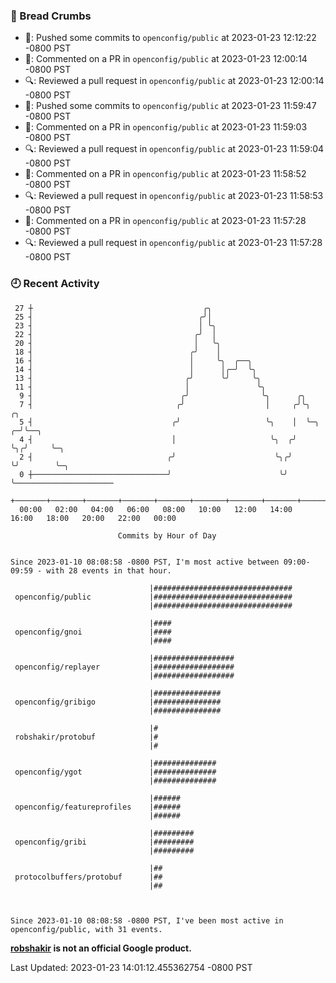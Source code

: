 ### 🍞 Bread Crumbs

 * 🚢: Pushed some commits to `openconfig/public` at 2023-01-23 12:12:22 -0800 PST
 * 💬: Commented on a PR in  `openconfig/public` at 2023-01-23 12:00:14 -0800 PST
 * 🔍: Reviewed a pull request in  `openconfig/public` at 2023-01-23 12:00:14 -0800 PST
 * 🚢: Pushed some commits to `openconfig/public` at 2023-01-23 11:59:47 -0800 PST
 * 💬: Commented on a PR in  `openconfig/public` at 2023-01-23 11:59:03 -0800 PST
 * 🔍: Reviewed a pull request in  `openconfig/public` at 2023-01-23 11:59:04 -0800 PST
 * 💬: Commented on a PR in  `openconfig/public` at 2023-01-23 11:58:52 -0800 PST
 * 🔍: Reviewed a pull request in  `openconfig/public` at 2023-01-23 11:58:53 -0800 PST
 * 💬: Commented on a PR in  `openconfig/public` at 2023-01-23 11:57:28 -0800 PST
 * 🔍: Reviewed a pull request in  `openconfig/public` at 2023-01-23 11:57:28 -0800 PST

### 🕘 Recent Activity
```
 27 ┼                                      ╭╮
 25 ┤                                     ╭╯│
 23 ┤                                     │ ╰╮
 22 ┤                                    ╭╯  │
 20 ┤                                    │   ╰╮
 18 ┤                                   ╭╯    │
 16 ┤                                   │     ╰╮  ╭──╮
 14 ┤                                   │      │╭─╯  ╰╮
 13 ┤                                  ╭╯      ╰╯     ╰╮
 11 ┤                                  │               ╰╮
  9 ┤                                 ╭╯                ╰╮      ╭╮
  7 ┤                                ╭╯                  │     ╭╯╰╮      ╭╮
  5 ┤                               ╭╯                   ╰╮    │  ╰─╮  ╭─╯╰──╮
  4 ┤                               │                     ╰╮  ╭╯    ╰╮╭╯     ╰─╮
  2 ┤                              ╭╯                      ╰╮╭╯      ╰╯        ╰─╮
  0 ┼──────────────────────────────╯                        ╰╯                   ╰──────────────────────
    +───────+───────+───────+───────+───────+───────+───────+───────+───────+───────+───────+───────+────
  00:00   02:00   04:00   06:00   08:00   10:00   12:00   14:00   16:00   18:00   20:00   22:00   00:00   

						Commits by Hour of Day


Since 2023-01-10 08:08:58 -0800 PST, I'm most active between 09:00-09:59 - with 28 events in that hour.

```



```
                               |###############################
 openconfig/public             |###############################
                               |###############################

                               |####
 openconfig/gnoi               |####
                               |####

                               |##################
 openconfig/replayer           |##################
                               |##################

                               |###############
 openconfig/gribigo            |###############
                               |###############

                               |#
 robshakir/protobuf            |#
                               |#

                               |##############
 openconfig/ygot               |##############
                               |##############

                               |######
 openconfig/featureprofiles    |######
                               |######

                               |#########
 openconfig/gribi              |#########
                               |#########

                               |##
 protocolbuffers/protobuf      |##
                               |##



Since 2023-01-10 08:08:58 -0800 PST, I've been most active in openconfig/public, with 31 events.

```
**[robshakir](mailto:robjs@google.com) is not an official Google product.**  


Last Updated: 2023-01-23 14:01:12.455362754 -0800 PST
